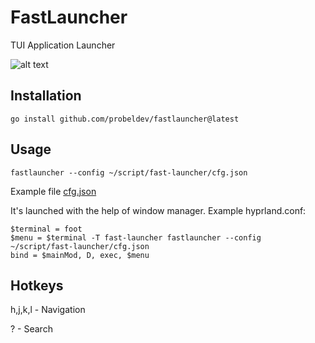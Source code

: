 # FastLauncher

TUI Application Launcher

![alt text](https://github.com/probeldev/fastlauncher/blob/main/screenshots/main.png?raw=true)

## Installation

    go install github.com/probeldev/fastlauncher@latest     


## Usage 

    fastlauncher --config ~/script/fast-launcher/cfg.json

Example file [cfg.json](https://github.com/probeldev/fastlauncher/blob/main/cfg.json) 

It's launched with the help of window manager. Example hyprland.conf:
    
    $terminal = foot
    $menu = $terminal -T fast-launcher fastlauncher --config ~/script/fast-launcher/cfg.json
    bind = $mainMod, D, exec, $menu

## Hotkeys

h,j,k,l - Navigation

? - Search
